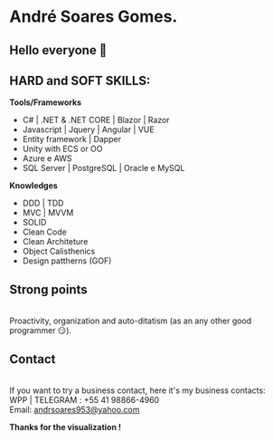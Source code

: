 # André Soares Gomes.

## Hello everyone 👋

## HARD and SOFT SKILLS:

<b>Tools/Frameworks</b>
<ul>
  <li>C# | .NET & .NET CORE | Blazor | Razor </li>
  <li>Javascript | Jquery | Angular | VUE </li>
  <li>Entity framework | Dapper </li>
  <li>Unity with ECS or OO </li>
  <li>Azure e AWS </li>
  <li>SQL Server | PostgreSQL | Oracle e MySQL </li>
</ul>

<b>Knowledges</b>
<ul>
  <li>DDD | TDD</li>
  <li>MVC | MVVM</li>
  <li>SOLID</li>
  <li>Clean Code</li>
  <li>Clean Architeture</li>
  <li>Object Calisthenics</li>
  <li>Design pattherns (GOF)</li> 
</ul>

## Strong points
</br>Proactivity, organization and auto-ditatism (as an any other good programmer 😏).

## Contact
</br>If you want to try a business contact, here it's my business contacts:
</br>WPP | TELEGRAM : +55 41 98866-4960
</br>Email: andrsoares953@yahoo.com

<strong>Thanks for the visualization !</strong>
